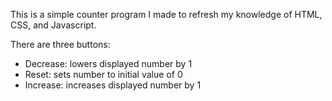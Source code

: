 This is a simple counter program I made to refresh my knowledge of HTML, CSS, and Javascript.

There are three buttons: 
- Decrease: lowers displayed number by 1
- Reset: sets number to initial value of 0
- Increase: increases displayed number by 1
